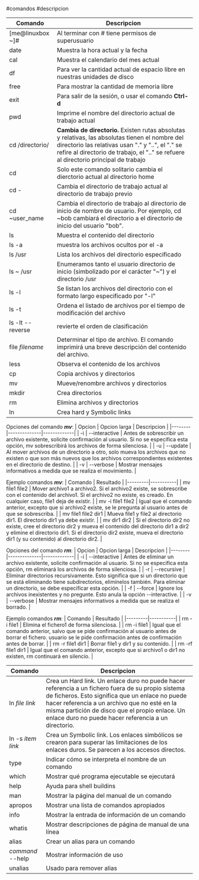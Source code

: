 #comandos #descripcion

| Comando | Descripcion |
|---------|-------------|
| [me@linuxbox ~]# | Al terminar con # tiene permisos de superusuario |
| date | Muestra la hora actual y la fecha |
| cal | Muestra el calendario del mes actual |
| df | Para ver la cantidad actual de espacio libre en nuestras unidades de disco |
| free | Para mostrar la cantidad de memoria libre |
| exit | Para salir de la sesión, o usar el comando **Ctrl-d** |
| pwd | Imprime el nombre del directorio actual de trabajo actual |
| cd /directorio/ | **Cambia de directorio.** Existen rutas absolutas y relativas, las absolutas tienen el nombre del directorio las relativas usan "." y "..", el "." se refire al directorio de trabajo, el ".." se refuere al directorio principal de trabajo|
|  cd | Solo este comando solitario cambia el dierctorio actual al directorio home |
| cd - | Cambia el directorio de trabajo actual al directorio de trabajo previo |
| cd ~user_name | Cambia el directorio de trabajo al directorio de inicio de nombre de usuario. Por ejemplo, cd ~bob cambiará el directorio a el directorio de inicio del usuario "bob". |
| ls | Muestra el contenido del directorio |
| ls -a | muestra los archivos ocultos por el -a |
| ls /usr | Lista los archivos del directorio especificado |
| ls ~ /usr | Enumeramos tanto el usuario directorio de inicio (simbolizado por el carácter "~") y el directorio /usr |
| ls -l | Se listan los archivos del directorio con el formato largo especificado por "-l" |
| ls -t | Ordena el listado de archivos por el tiempo de modificación del archivo |
| ls -lt --reverse | revierte el orden de clasificación |
| file *filename* | Determinar el tipo de archivo. El comando imprimirá una breve descripción del contenido del archivo.| 
| less | Observa el contenido de los archivos |
| cp | Copia archivos y directorios |
| mv | Mueve/renombre archivos y directorios |
| mkdir | Crea directorios |
| rm | Elimina archivos y directorios |
| ln | Crea hard y Symbolic links |


Opciones del comando ***mv***:
| Opcion | Opcion larga | Descripcion |
|--------|--------------|-------------|
| -i | --interactive | Antes de sobrescribir un archivo existente, solicite confirmación al usuario. Si no se especifica esta opción, mv sobrescribirá los archivos de forma silenciosa. |
| -u | --update | Al mover archivos de un directorio a otro, solo mueva los archivos que no existen o que son más nuevos que los archivos correspondientes existentes en el directorio de destino. |
| -v | --verbose | Mostrar mensajes informativos a medida que se realiza el movimiento. |

Ejemplo comandos ***mv***:
| Comando | Resultado |
|---------|-----------|
| mv file1 file2 | Mover archivo1 a archivo2. Si el archivo2 existe, se sobrescribe con el contenido del archivo1. Si el archivo2 no existe, es creado. En cualquier caso, file1 deja de existir. |
| mv -i file1 file2 | Igual que el comando anterior, excepto que si archivo2 existe, se le pregunta al usuario antes de que se sobrescriba. |
| mv file1 file2 dir1 | Mueva file1 y file2 al directorio dir1. El directorio dir1 ya debe existir. |
| mv dir1 dir2 | Si el directorio dir2 no existe, cree el directorio dir2 y mueva el contenido del directorio dir1 a dir2 y elimine el directorio dir1. Si el directorio dir2 existe, mueva el directorio dir1 (y su contenido) al directorio dir2. |

Opciones del comando ***rm***:
| Opcion | Opcion larga | Descripcion |
|--------|--------------|-------------|
| -i | --interactive | Antes de eliminar un archivo existente, solicite confirmación al usuario. Si no se especifica esta opción, rm eliminará los archivos de forma silenciosa. |
| -r | --recursive | Eliminar directorios recursivamente. Esto significa que si un directorio que se está eliminando tiene subdirectorios, elimínelos también. Para eliminar un directorio, se debe especificar esta opción. |
| -f | --force | Ignore los archivos inexistentes y no pregunte. Esto anula la opción --interactive. | 
| -v | --verbose | Mostrar mensajes informativos a medida que se realiza el borrado. |

Ejemplo comandos ***rm***:
| Comando | Resultado |
|---------|-----------|
| rm -i file1 |  Elimina el fichero1 de forma silenciosa. |
| rm -i file1 | Igual que el comando anterior, salvo que se pide confirmación al usuario antes de borrar el fichero. usuario se le pide confirmación antes de confirmación antes de borrar. |
| rm -r file1 dir1 |  Borrar file1 y dir1 y su contenido. |
| rm -rf file1 dir1 | Igual que el comando anterior, excepto que si archivo1 o dir1 no existen, rm continuará en silencio. |

| Comando | Descripcion |
|---------|-------------|
| ln *file link* | Crea un Hard link. Un enlace duro no puede hacer referencia a un fichero fuera de su propio sistema de ficheros. Esto significa que un enlace no puede hacer referencia a un archivo que no esté en la misma partición de disco que el propio enlace. Un enlace duro no puede hacer referencia a un directorio.|
| ln -s *item link* | Crea un Symbolic link. Los enlaces simbólicos se crearon para superar las limitaciones de los enlaces duros. Se parecen a los accesos directos. |
| type | Indicar cómo se interpreta el nombre de un comando |
| which | Mostrar qué programa ejecutable se ejecutará |
| help | Ayuda para shell buildins |
| man | Mostrar la página del manual de un comando |
| apropos | Mostrar una lista de comandos apropiados |
| info | Mostrar la entrada de información de un comando |
| whatis | Mostrar descripciones de página de manual de una línea |
| alias | Crear un alias para un comando |
| *command* --help | Mostrar información de uso |
| unalias | Usado para remover alias |

